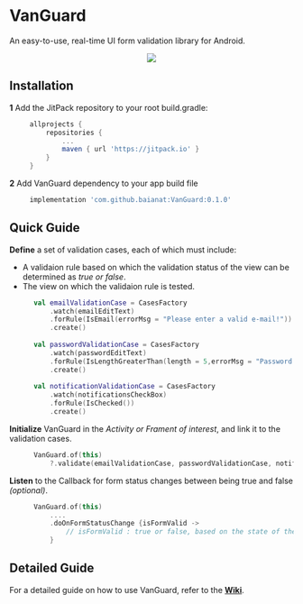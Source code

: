 # VanGuard
An easy-to-use, real-time UI form validation library for Android.

<p align="center">
  <img src="https://github.com/baianat/VanGuard/blob/main/app/src/main/res/drawable/gif_sample.gif">
</p>
 
## Installation
 **1** Add the JitPack repository to your root build.gradle:
   
   ``` Groovy
        allprojects {
            repositories {
                ...
                maven { url 'https://jitpack.io' }
            }
        }
 ``` 
  **2** Add VanGuard dependency to your app build file
     
   ``` Groovy
        implementation 'com.github.baianat:VanGuard:0.1.0'
 ``` 
 
 
## Quick Guide
**Define** a set of  validation cases, each of which must include:
  * A validaion rule based on which the validation status of the view can be determined as *true or false*.
  * The view on which the validaion rule is tested.

  ``` kotlin
        val emailValidationCase = CasesFactory
            .watch(emailEditText)
            .forRule(IsEmail(errorMsg = "Please enter a valid e-mail!"))
            .create()
            
        val passwordValidationCase = CasesFactory
            .watch(passwordEditText)
            .forRule(IsLengthGreaterThan(length = 5,errorMsg = "Password can't be less than 6 chars!"))
            .create()
            
        val notificationValidationCase = CasesFactory
            .watch(notificationsCheckBox)
            .forRule(IsChecked())
            .create()
 ```     
**Initialize** VanGuard in the *Activity or Frament of interest*, and link it to the validation cases.

  ``` kotlin
        VanGuard.of(this)
            ?.validate(emailValidationCase, passwordValidationCase, notificationValidationCase)
 ``` 

**Listen** to the Callback for form status changes between being true and false *(optional)*.
  ``` kotlin
        VanGuard.of(this)
            ....
            .doOnFormStatusChange {isFormValid ->
                // isFormValid : true or false, based on the state of the form!
            }
 ```

 ## Detailed Guide
 For a detailed guide on how to use VanGuard, refer to the [**Wiki**](https://github.com/baianat/VanGuard/wiki). 
 
